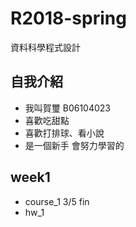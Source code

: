 # R2018-spring
資料科學程式設計
## 自我介紹
- 我叫賀璽 B06104023
- 喜歡吃甜點
- 喜歡打排球、看小說
- 是一個新手 會努力學習的
## week1
- course_1   3/5 fin
- hw_1
